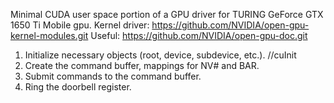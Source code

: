 Minimal CUDA user space portion of a GPU driver for TURING GeForce GTX 1650 Ti Mobile gpu.
Kernel driver: https://github.com/NVIDIA/open-gpu-kernel-modules.git
Useful: https://github.com/NVIDIA/open-gpu-doc.git

1. Initialize necessary objects (root, device, subdevice, etc.). //cuInit
2. Create the command buffer, mappings for NV# and BAR.
3. Submit commands to the command buffer.
4. Ring the doorbell register.
